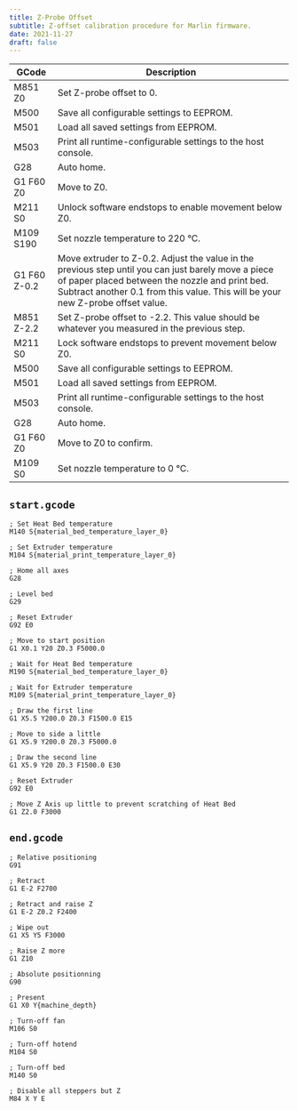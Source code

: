 ```yaml
---
title: Z-Probe Offset
subtitle: Z-offset calibration procedure for Marlin firmware.
date: 2021-11-27
draft: false
---
```


| GCode        | Description                                                                                                                                                                                                                              |
|--------------|------------------------------------------------------------------------------------------------------------------------------------------------------------------------------------------------------------------------------------------|
| M851 Z0      | Set Z-probe offset to 0.                                                                                                                                                                                                                 |
| M500         | Save all configurable settings to EEPROM.                                                                                                                                                                                                |
| M501         | Load all saved settings from EEPROM.                                                                                                                                                                                                     |
| M503         | Print all runtime-configurable settings to the host console.                                                                                                                                                                             |
| G28          | Auto home.                                                                                                                                                                                                                               |
| G1 F60 Z0    | Move to Z0.                                                                                                                                                                                                                              |
| M211 S0      | Unlock software endstops to enable movement below Z0.                                                                                                                                                                                    |
| M109 S190    | Set nozzle temperature to 220 °C.                                                                                                                                                                                                        |
| G1 F60 Z-0.2 | Move extruder to Z-0.2. Adjust the value in the previous step until you can just barely move a piece of paper placed between the nozzle and print bed. Subtract another 0.1 from this value. This will be your new Z-probe offset value. |
| M851 Z-2.2   | Set Z-probe offset to -2.2. This value should be whatever you measured in the previous step.                                                                                                                                             |
| M211 S0      | Lock software endstops to prevent movement below Z0.                                                                                                                                                                                     |
| M500         | Save all configurable settings to EEPROM.                                                                                                                                                                                                |
| M501         | Load all saved settings from EEPROM.                                                                                                                                                                                                     |
| M503         | Print all runtime-configurable settings to the host console.                                                                                                                                                                             |
| G28          | Auto home.                                                                                                                                                                                                                               |
| G1 F60 Z0    | Move to Z0 to confirm.                                                                                                                                                                                                                   |
| M109 S0      | Set nozzle temperature to 0 °C.                                                                                                                                                                                                          |

## `start.gcode`

```gcode
; Set Heat Bed temperature
M140 S{material_bed_temperature_layer_0}

; Set Extruder temperature
M104 S{material_print_temperature_layer_0}

; Home all axes
G28

; Level bed
G29

; Reset Extruder
G92 E0

; Move to start position
G1 X0.1 Y20 Z0.3 F5000.0

; Wait for Heat Bed temperature
M190 S{material_bed_temperature_layer_0}

; Wait for Extruder temperature
M109 S{material_print_temperature_layer_0}

; Draw the first line
G1 X5.5 Y200.0 Z0.3 F1500.0 E15

; Move to side a little
G1 X5.9 Y200.0 Z0.3 F5000.0

; Draw the second line
G1 X5.9 Y20 Z0.3 F1500.0 E30

; Reset Extruder
G92 E0

; Move Z Axis up little to prevent scratching of Heat Bed
G1 Z2.0 F3000
```

## `end.gcode`

```gcode
; Relative positioning
G91

; Retract
G1 E-2 F2700

; Retract and raise Z
G1 E-2 Z0.2 F2400

; Wipe out
G1 X5 Y5 F3000

; Raise Z more
G1 Z10

; Absolute positionning
G90

; Present
G1 X0 Y{machine_depth}

; Turn-off fan
M106 S0

; Turn-off hotend
M104 S0 

; Turn-off bed 
M140 S0

; Disable all steppers but Z
M84 X Y E
```

<!--
No, it is not necessary to call G29 before every print to "auto level the bed" 1) provided that:

the bed surface has not changed (e.g. large load or force has been exerted on the build platform, leveling screws are accidentally adjusted, a substantial different bed temperature is used causing different thermal stresses, etc.),
the carriage of the hotend is stable (some printers, e.g. the cantilever type, or single side Z lead screw driven printers are more prone to an unstable or level axis), and
the scanned surface geometry is saved in the controller board memory.
There are several solutions to solve this. You could manually run the G29 command once in a while storing the scanned surface with an M500 command to save the mesh to the EEPROM (memory) of the controller board (this can be done from the printer controller display for Marlin operated printers, an interface like a terminal or a print server application, or from pre-stored .g/G-code files on an SD card). If you use the SD-card, note that it is possible to auto-launch G-code files from the root of the SD-card upon inserting.

Do note to remove the G29 command in the start code of the slicer. The G29 command needs to be replaced with M420 S1 for Marlin firmware operated printers. This command will load the saved mesh at the start of the print from memory. This is especially useful when using a large amount of probing points (e.g. a large bed mesh using a 10 x 10 mesh of 100 probing points, to ensure the mesh is up-to-date, once in a while initiate the scanning sequence to store an updated mesh).

1) Please note that auto-bed leveling might be confusingly indicating that some magic leveling of the build platform/surface itself is taking place (this is also possible in Marlin when there are multiple Z steppers and lead screws used), but, that is not actually what is meant with this phrasing. The process of the auto-bed leveling actually scans the surface of the build surface and compensates the height of the print head/nozzle during a predefined printing height (usually 10 mm, set in the firmware or through G-code: M420 Z10 ; Gradually reduce compensation until Z=10), during this printing process the nozzle gradually be less and less compensated until there is no compensation and the print nozzle will print parallel to the guide axis (e.g. the X-axis in i3 style printers and X-Y axes in CoreXY kinematics printers.
-->
